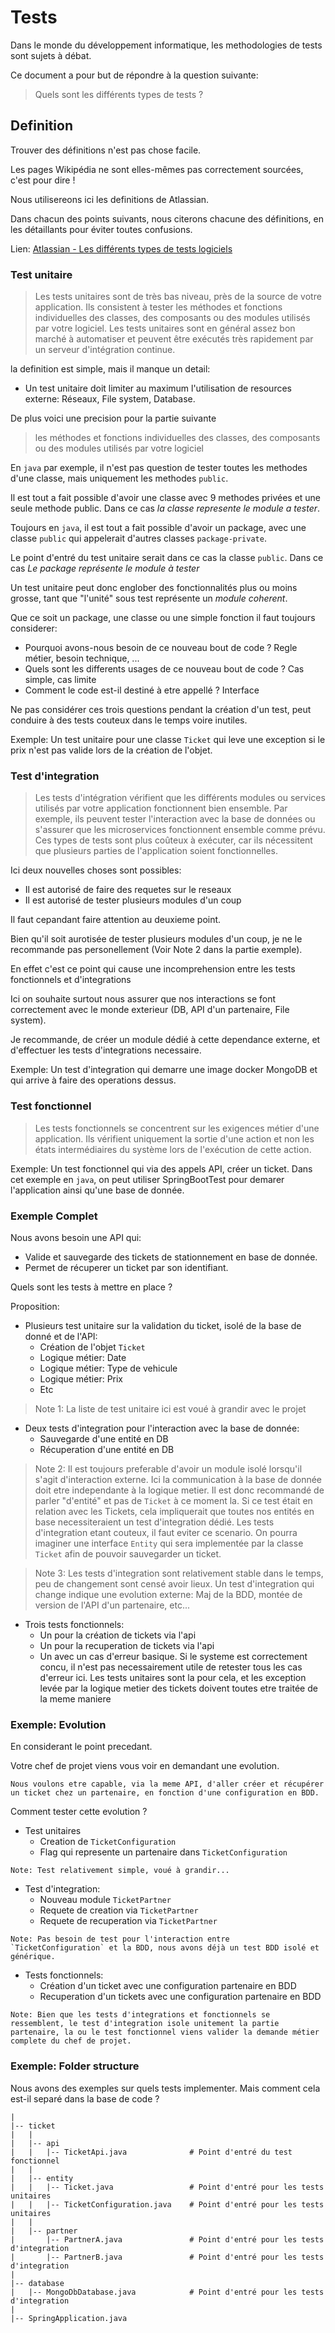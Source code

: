 # Tests

Dans le monde du développement informatique, les methodologies de tests sont sujets à débat.

Ce document a pour but de répondre à la question suivante:

> Quels sont les différents types de tests ? 

## Definition

Trouver des définitions n'est pas chose facile. 

Les pages Wikipédia ne sont elles-mêmes pas correctement sourcées, c'est pour dire !

Nous utilisereons ici les definitions de Atlassian.

Dans chacun des points suivants, nous citerons chacune des définitions, en les détaillants pour éviter toutes confusions.

Lien: [Atlassian - Les différents types de tests logiciels](https://www.atlassian.com/fr/continuous-delivery/software-testing/types-of-software-testing)

### Test unitaire


> Les tests unitaires sont de très bas niveau, près de la source de votre application.
> Ils consistent à tester les méthodes et fonctions individuelles des classes, des composants ou des modules utilisés par votre logiciel.
> Les tests unitaires sont en général assez bon marché à automatiser et peuvent être exécutés très rapidement par un serveur d'intégration continue.

la definition est simple, mais il manque un detail:

 * Un test unitaire doit limiter au maximum l'utilisation de resources externe: Réseaux, File system, Database.

De plus voici une precision pour la partie suivante

> les méthodes et fonctions individuelles des classes, des composants ou des modules utilisés par votre logiciel

En `java` par exemple, il n'est pas question de tester toutes les methodes d'une classe, mais uniquement les methodes `public`.

Il est tout a fait possible d'avoir une classe avec 9 methodes privées et une seule methode public. Dans ce cas *la classe represente le module a tester*.

Toujours en `java`, il est tout a fait possible d'avoir un package, avec une classe `public` qui appelerait d'autres classes `package-private`.

Le point d'entré du test unitaire serait dans ce cas la classe `public`. Dans ce cas *Le package représente le module à tester*

Un test unitaire peut donc englober des fonctionnalités plus ou moins grosse, tant que "l'unité" sous test représente un *module coherent*.

Que ce soit un package, une classe ou une simple fonction il faut toujours considerer: 

* Pourquoi avons-nous besoin de ce nouveau bout de code ? Regle métier, besoin technique, ...
* Quels sont les differents usages de ce nouveau bout de code ? Cas simple, cas limite
* Comment le code est-il destiné à etre appellé ? Interface

Ne pas considérer ces trois questions pendant la création d'un test, peut conduire à des tests couteux dans le temps voire inutiles.

Exemple: Un test unitaire pour une classe `Ticket` qui leve une exception si le prix n'est pas valide lors de la création de l'objet.

### Test d'integration

> Les tests d'intégration vérifient que les différents modules ou services utilisés par votre application fonctionnent bien ensemble.
> Par exemple, ils peuvent tester l'interaction avec la base de données ou s'assurer que les microservices fonctionnent ensemble comme prévu.
> Ces types de tests sont plus coûteux à exécuter, car ils nécessitent que plusieurs parties de l'application soient fonctionnelles.

Ici deux nouvelles choses sont possibles: 

* Il est autorisé de faire des requetes sur le reseaux
* Il est autorisé de tester plusieurs modules d'un coup

Il faut cepandant faire attention au deuxieme point.

Bien qu'il soit aurotisée de tester plusieurs modules d'un coup, je ne le recommande pas personellement (Voir Note 2 dans la partie exemple).

En effet c'est ce point qui cause une incomprehension entre les tests fonctionnels et d'integrations

Ici on souhaite surtout nous assurer que nos interactions se font correctement avec le monde exterieur (DB, API d'un partenaire, File system).

Je recommande, de créer un module dédié à cette dependance externe, et d'effectuer les tests d'integrations necessaire.

Exemple: Un test d'integration qui demarre une image docker MongoDB et qui arrive à faire des operations dessus.

### Test fonctionnel

> Les tests fonctionnels se concentrent sur les exigences métier d'une application.
> Ils vérifient uniquement la sortie d'une action et non les états intermédiaires du système lors de l'exécution de cette action.

Exemple: Un test fonctionnel qui via des appels API, créer un ticket. Dans cet exemple en `java`, on peut utiliser SpringBootTest pour demarer l'application ainsi qu'une base de donnée.

### Exemple Complet

Nous avons besoin une API qui:
  * Valide et sauvegarde des tickets de stationnement en base de donnée.
  * Permet de récuperer un ticket par son identifiant.

Quels sont les tests à mettre en place ?

Proposition:

* Plusieurs test unitaire sur la validation du ticket, isolé de la base de donné et de l'API:
  * Création de l'objet `Ticket`
  * Logique métier: Date
  * Logique métier: Type de vehicule
  * Logique métier: Prix
  * Etc

> Note 1:
> La liste de test unitaire ici est voué à grandir avec le projet

* Deux tests d'integration pour l'interaction avec la base de donnée:
  * Sauvegarde d'une entité en DB
  * Récuperation d'une entité en DB

> Note 2:
> Il est toujours preferable d'avoir un module isolé lorsqu'il s'agit d'interaction externe.
> Ici la communication à la base de donnée doit etre independante à la logique metier.
> Il est donc recommandé de parler "d'entité" et pas de `Ticket` à ce moment la.
> Si ce test était en relation avec les Tickets, cela impliquerait que toutes nos entités en base necessiteraient un test d'integration dédié.
> Les tests d'integration etant couteux, il faut eviter ce scenario.
> On pourra imaginer une interface `Entity` qui sera implementée par la classe `Ticket` afin de pouvoir sauvegarder un ticket.

> Note 3:
> Les tests d'integration sont relativement stable dans le temps, peu de changement sont censé avoir lieux.
> Un test d'integration qui change indique une evolution externe: Maj de la BDD, montée de version de l'API d'un partenaire, etc...

* Trois tests fonctionnels:
  * Un pour la création de tickets via l'api
  * Un pour la recuperation de tickets via l'api
  * Un avec un cas d'erreur basique. Si le systeme est correctement concu, il n'est pas necessairement utile de retester tous les cas d'erreur ici. Les tests unitaires sont la pour cela, et les exception levée par la logique metier des tickets doivent toutes etre traitée de la meme maniere

### Exemple: Evolution

En considerant le point precedant.

Votre chef de projet viens vous voir en demandant une evolution.

```
Nous voulons etre capable, via la meme API, d'aller créer et récupérer un ticket chez un partenaire, en fonction d'une configuration en BDD.
```

Comment tester cette evolution ?

* Test unitaires
  * Creation de `TicketConfiguration`
  * Flag qui represente un partenaire dans `TicketConfiguration`

```
Note: Test relativement simple, voué à grandir...
```

* Test d'integration:
  * Nouveau module `TicketPartner`
  * Requete de creation via `TicketPartner`
  * Requete de recuperation via `TicketPartner`

```
Note: Pas besoin de test pour l'interaction entre `TicketConfiguration` et la BDD, nous avons déjà un test BDD isolé et générique.
```

* Tests fonctionnels:
  * Création d'un ticket avec une configuration partenaire en BDD
  * Recuperation d'un tickets avec une configuration partenaire en BDD

```
Note: Bien que les tests d'integrations et fonctionnels se ressemblent, le test d'integration isole unitement la partie partenaire, la ou le test fonctionnel viens valider la demande métier complete du chef de projet.
```

### Exemple: Folder structure

Nous avons des exemples sur quels tests implementer. Mais comment cela est-il separé dans la base de code ?

```
|
|-- ticket
|   |
|   |-- api
|   |   |-- TicketApi.java              # Point d'entré du test fonctionnel
|   |
|   |-- entity
|   |   |-- Ticket.java                 # Point d'entré pour les tests unitaires
|   |   |-- TicketConfiguration.java    # Point d'entré pour les tests unitaires
|   |
|   |-- partner
|       |-- PartnerA.java               # Point d'entré pour les tests d'integration
|       |-- PartnerB.java               # Point d'entré pour les tests d'integration
|
|-- database
|   |-- MongoDbDatabase.java            # Point d'entré pour les tests d'integration
|
|-- SpringApplication.java
```

